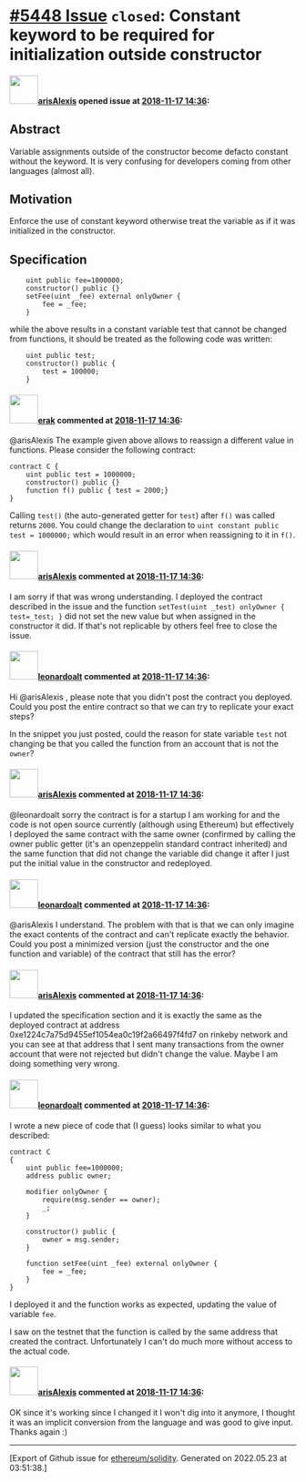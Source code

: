 # [\#5448 Issue](https://github.com/ethereum/solidity/issues/5448) `closed`: Constant keyword to be required for initialization outside constructor

#### <img src="https://avatars.githubusercontent.com/u/1141823?u=7d2b4b63f47d49566d97852b5486b8ebbfe5420f&v=4" width="50">[arisAlexis](https://github.com/arisAlexis) opened issue at [2018-11-17 14:36](https://github.com/ethereum/solidity/issues/5448):

## Abstract

Variable assignments outside of the constructor become defacto constant without the keyword. It is very confusing for developers coming from other languages (almost all). 

## Motivation

Enforce the use of constant keyword otherwise treat the variable as if it was initialized in the constructor.

## Specification

```
    uint public fee=1000000;
    constructor() public {}
    setFee(uint _fee) external onlyOwner {
        fee = _fee;
    }

```

while the above results in a constant variable test that cannot be changed from functions, it should be treated as the following code was written:

```
    uint public test;
    constructor() public {
        test = 100000;
    }
```



#### <img src="https://avatars.githubusercontent.com/u/20012009?u=61e903cf16bc5f3353db1d571401e2e71b6f61ed&v=4" width="50">[erak](https://github.com/erak) commented at [2018-11-17 14:36](https://github.com/ethereum/solidity/issues/5448#issuecomment-439854226):

@arisAlexis The example given above allows to reassign a different value in functions. Please consider the following contract:
```
contract C {
    uint public test = 1000000;
    constructor() public {}   
    function f() public { test = 2000;}
}
```
Calling ``test()`` (the auto-generated getter for ``test``) after ``f()`` was called returns ``2000``. You could change the declaration to ``uint constant public test = 1000000;`` which would result in an error when reassigning to it in ``f()``.

#### <img src="https://avatars.githubusercontent.com/u/1141823?u=7d2b4b63f47d49566d97852b5486b8ebbfe5420f&v=4" width="50">[arisAlexis](https://github.com/arisAlexis) commented at [2018-11-17 14:36](https://github.com/ethereum/solidity/issues/5448#issuecomment-440298317):

I am sorry if that was wrong understanding. I deployed the contract described in the issue and the function `setTest(uint _test) onlyOwner { test=_test; }` did not set the new value but when assigned in the constructor it did. If that's not replicable by others feel free to close the issue.

#### <img src="https://avatars.githubusercontent.com/u/504195?u=ce2facd14af9fd474ebff49f0d44891f56f7500f&v=4" width="50">[leonardoalt](https://github.com/leonardoalt) commented at [2018-11-17 14:36](https://github.com/ethereum/solidity/issues/5448#issuecomment-440299601):

Hi @arisAlexis , please note that you didn't post the contract you deployed. Could you post the entire contract so that we can try to replicate your exact steps?

In the snippet you just posted, could the reason for state variable `test` not changing be that you called the function from an account that is not the `owner`?

#### <img src="https://avatars.githubusercontent.com/u/1141823?u=7d2b4b63f47d49566d97852b5486b8ebbfe5420f&v=4" width="50">[arisAlexis](https://github.com/arisAlexis) commented at [2018-11-17 14:36](https://github.com/ethereum/solidity/issues/5448#issuecomment-440305689):

@leonardoalt sorry the contract is for a startup I am working for and the code is not open source currently (although using Ethereum) but effectively I deployed the same contract with the same owner (confirmed by calling the owner public getter (it's an openzeppelin standard contract inherited) and the same function that did not change the variable did change it after I just put the initial value in the constructor and redeployed.

#### <img src="https://avatars.githubusercontent.com/u/504195?u=ce2facd14af9fd474ebff49f0d44891f56f7500f&v=4" width="50">[leonardoalt](https://github.com/leonardoalt) commented at [2018-11-17 14:36](https://github.com/ethereum/solidity/issues/5448#issuecomment-440313654):

@arisAlexis I understand. The problem with that is that we can only imagine the exact contents of the contract and can't replicate exactly the behavior. Could you post a minimized version (just the constructor and the one function and variable) of the contract that still has the error?

#### <img src="https://avatars.githubusercontent.com/u/1141823?u=7d2b4b63f47d49566d97852b5486b8ebbfe5420f&v=4" width="50">[arisAlexis](https://github.com/arisAlexis) commented at [2018-11-17 14:36](https://github.com/ethereum/solidity/issues/5448#issuecomment-440316954):

I updated the specification section and it is exactly the same as the deployed contract at address 0xe1224c7a75d9455ef1054ea0c19f2a66497f4fd7 on rinkeby network and you can see at that address that I sent many transactions from the owner account that were not rejected but didn't change the value. Maybe I am doing something very wrong.

#### <img src="https://avatars.githubusercontent.com/u/504195?u=ce2facd14af9fd474ebff49f0d44891f56f7500f&v=4" width="50">[leonardoalt](https://github.com/leonardoalt) commented at [2018-11-17 14:36](https://github.com/ethereum/solidity/issues/5448#issuecomment-440321849):

I wrote a new piece of code that (I guess) looks similar to what you described:
```
contract C
{
    uint public fee=1000000;
    address public owner;

    modifier onlyOwner {
        require(msg.sender == owner);
        _;
    }
    
    constructor() public {
        owner = msg.sender;
    }
    
    function setFee(uint _fee) external onlyOwner {
        fee = _fee;
    }
}
```
I deployed it and the function works as expected, updating the value of variable `fee`.

I saw on the testnet that the function is called by the same address that created the contract.
Unfortunately I can't do much more without access to the actual code.

#### <img src="https://avatars.githubusercontent.com/u/1141823?u=7d2b4b63f47d49566d97852b5486b8ebbfe5420f&v=4" width="50">[arisAlexis](https://github.com/arisAlexis) commented at [2018-11-17 14:36](https://github.com/ethereum/solidity/issues/5448#issuecomment-440325030):

OK since it's working since I changed it I won't dig into it anymore, I thought it was an implicit conversion from the language and was good to give input. Thanks again :)


-------------------------------------------------------------------------------



[Export of Github issue for [ethereum/solidity](https://github.com/ethereum/solidity). Generated on 2022.05.23 at 03:51:38.]

